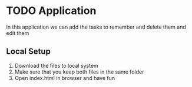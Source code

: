 # TODO Application

In this application we can add the tasks to remember and delete them and edit them

## Local Setup
1. Download the files to local system
2. Make sure that you keep both files in the same folder
3. Open index.html in browser and have fun
